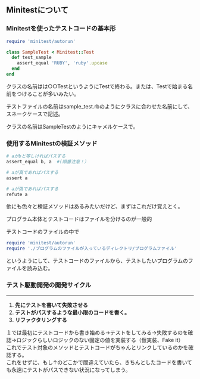 ## Minitestについて

### Minitestを使ったテストコードの基本形

```ruby
require 'minitest/autorun'

class SampleTest < Minitest::Test
  def test_sample
    assert_equal 'RUBY', 'ruby'.upcase
  end
end
```

クラスの名前はは○○TestというようにTestで終わる。または、Testで始まる名前をつけることが多いみたい。

テストファイルの名前はsample_test.rbのようにクラスに合わせた名前にして、スネークケースで記述。

クラスの名前はSampleTestのようにキャメルケースで。


### 使用するMinitestの検証メソッド

```ruby
# aがbと等しければパスする
assert_equal b, a  #(順番注意！）

# aが真であればパスする
assert a

# aが偽であればパスする
refute a
```
他にも色々と検証メソッドはあるみたいだけど、まずはこれだけ覚えとく。

プログラム本体とテストコードはファイルを分けるのが一般的

テストコードのファイルの中で

```ruby
require 'minitest/autorun'
require './プログラムのファイルが入っているディレクトリ/プログラムファイル'
```

というようにして、テストコードのファイルから、テストしたいプログラムのファイルを読み込む。

### テスト駆動開発の開発サイクル
---
1. **先にテストを書いて失敗させる**
2. **テストがパスするような最小限のコードを書く。**
3. **リファクタリングする**

１では最初にテストコードから書き始める→テストをしてみる→失敗するのを確認→ロジックらしいロジックのない固定の値を実装する（仮実装、Fake it）  
これでテスト対象のメソッドとテストコードがちゃんとリンクしているのかを確認する。  
これをせずに、もし↑のどこかで間違えていたら、きちんとしたコードを書いても永遠にテストがパスできない状況になってしまう。
